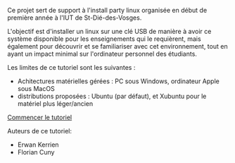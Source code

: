 Ce projet sert de support à l'install party linux organisée en début de première année à l'IUT de St-Dié-des-Vosges.

L'objectif est d'installer un linux sur une clé USB de manière à avoir ce système disponible pour les enseignements qui le requièrent, mais également pour découvrir et se familiariser avec cet environnement, tout en ayant un impact minimal sur l'ordinateur personnel des étudiants.

Les limites de ce tutoriel sont les suivantes :
- Achitectures matérielles gérées : PC sous Windows, ordinateur Apple sous MacOS
- distributions proposées : Ubuntu (par défaut), et Xubuntu pour le matériel plus léger/ancien

[Commencer le tutoriel](Preparatifs.md)

Auteurs de ce tutoriel:
- Erwan Kerrien
- Florian Cuny
